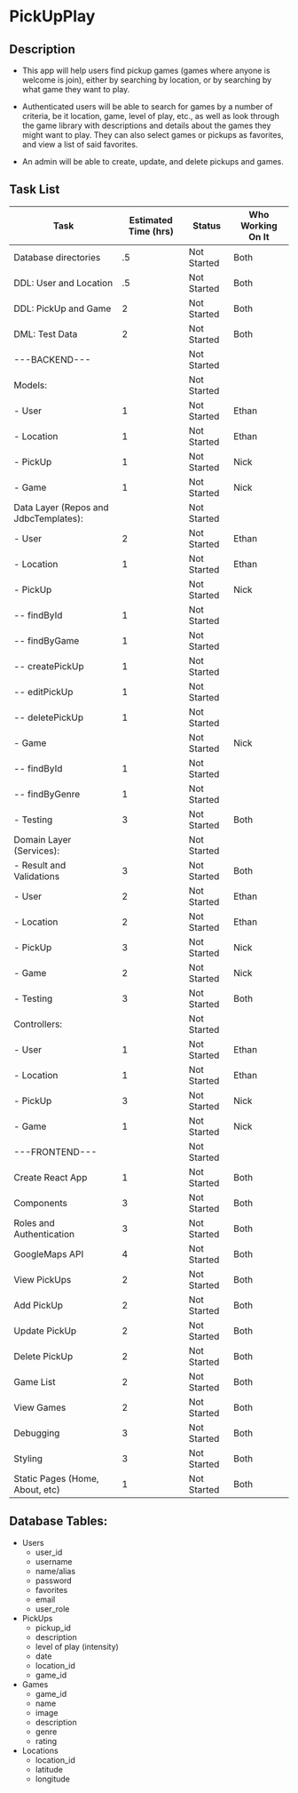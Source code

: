 # PickUpPlay

## Description

+ This app will help users find pickup games (games where anyone is welcome is join), either by searching by location, 
or by searching by what game they want to play.

+ Authenticated users will be able to search for games by a number of criteria, be it location, game, level of play, etc.,
as well as look through the game library with descriptions and details about the games they might want to play. 
They can also select games or pickups as favorites, and view a list of said favorites.

+ An admin will be able to create, update, and delete pickups and games.


## Task List

| Task                                  | Estimated Time (hrs) | Status      | Who Working On It |
|---------------------------------------|----------------------|-------------|-------------------|
| Database directories                  | .5                   | Not Started | Both              |
| DDL: User and Location                | .5                   | Not Started | Both              |
| DDL: PickUp and Game                  | 2                    | Not Started | Both              |
| DML: Test Data                        | 2                    | Not Started | Both              |
| ---BACKEND---                         |                      | Not Started |                   |
| Models:                               |                      | Not Started |                   |
| - User                                | 1                    | Not Started | Ethan             |
| - Location                            | 1                    | Not Started | Ethan             |
| - PickUp                              | 1                    | Not Started | Nick              |
| - Game                                | 1                    | Not Started | Nick              |
| Data Layer (Repos and JdbcTemplates): |                      | Not Started |                   |
| - User                                | 2                    | Not Started | Ethan             |
| - Location                            | 1                    | Not Started | Ethan             |
| - PickUp                              |                      | Not Started | Nick              |
| -- findById                           | 1                    | Not Started |                   |
| -- findByGame                         | 1                    | Not Started |                   |
| -- createPickUp                       | 1                    | Not Started |                   |
| -- editPickUp                         | 1                    | Not Started |                   |
| -- deletePickUp                       | 1                    | Not Started |                   |
| - Game                                |                      | Not Started | Nick              |
| -- findById                           | 1                    | Not Started |                   |
| -- findByGenre                        | 1                    | Not Started |                   |
| - Testing                             | 3                    | Not Started | Both              |
| Domain Layer (Services):              |                      | Not Started |                   |
| - Result and Validations              | 3                    | Not Started | Both              |
| - User                                | 2                    | Not Started | Ethan             |
| - Location                            | 2                    | Not Started | Ethan             |
| - PickUp                              | 3                    | Not Started | Nick              |
| - Game                                | 2                    | Not Started | Nick              |
| - Testing                             | 3                    | Not Started | Both              |
| Controllers:                          |                      | Not Started |                   |
| - User                                | 1                    | Not Started | Ethan             |
| - Location                            | 1                    | Not Started | Ethan             |
| - PickUp                              | 3                    | Not Started | Nick              |
| - Game                                | 1                    | Not Started | Nick              |
| ---FRONTEND---                        |                      | Not Started |                   |
| Create React App                      | 1                    | Not Started | Both              |
| Components                            | 3                    | Not Started | Both              |
| Roles and Authentication              | 3                    | Not Started | Both              |
| GoogleMaps API                        | 4                    | Not Started | Both              |
| View PickUps                          | 2                    | Not Started | Both              |
| Add PickUp                            | 2                    | Not Started | Both              |
| Update PickUp                         | 2                    | Not Started | Both              |
| Delete PickUp                         | 2                    | Not Started | Both              |
| Game List                             | 2                    | Not Started | Both              |
| View Games                            | 2                    | Not Started | Both              |
| Debugging                             | 3                    | Not Started | Both              |
| Styling                               | 3                    | Not Started | Both              |
| Static Pages (Home, About, etc)       | 1                    | Not Started | Both              |

## Database Tables:
- Users
  - user_id
  - username
  - name/alias
  - password
  - favorites
  - email
  - user_role
- PickUps
  - pickup_id
  - description
  - level of play (intensity)
  - date
  - location_id
  - game_id
- Games
  - game_id
  - name
  - image
  - description
  - genre
  - rating
- Locations
  - location_id
  - latitude
  - longitude

